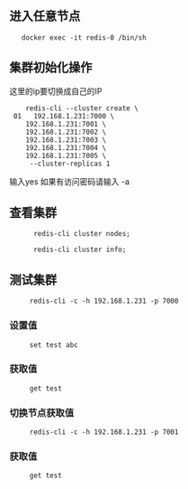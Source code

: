 ## 进入任意节点
```shell
   docker exec -it redis-0 /bin/sh
```
## 集群初始化操作
这里的ip要切换成自己的IP
```shell
    redis-cli --cluster create \
 01   192.168.1.231:7000 \
    192.168.1.231:7001 \
    192.168.1.231:7002 \
    192.168.1.231:7003 \
    192.168.1.231:7004 \
    192.168.1.231:7005 \
     --cluster-replicas 1
```
输入yes
如果有访问密码请输入 -a 
## 查看集群
```shell
      redis-cli cluster nodes;
```
```shell
      redis-cli cluster info;
```
## 测试集群
```shell
     redis-cli -c -h 192.168.1.231 -p 7000
```
### 设置值
```shell
     set test abc
```
### 获取值
```shell
     get test
```
### 切换节点获取值
```shell
     redis-cli -c -h 192.168.1.231 -p 7001
```
### 获取值
```shell
     get test
```
